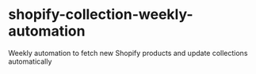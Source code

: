 # shopify-collection-weekly-automation
Weekly automation to fetch new Shopify products and update collections automatically
